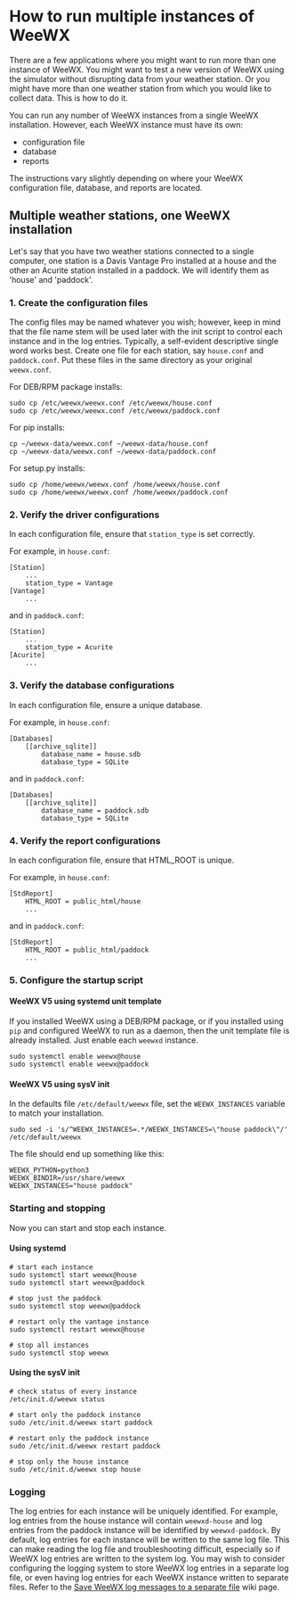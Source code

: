 # How to run multiple instances of WeeWX

There are a few applications where you might want to run more than one instance of WeeWX.  You might want to test a new version of WeeWX using the simulator without disrupting data from your weather station.  Or you might have more than one weather station from which you would like to collect data.  This is how to do it.

You can run any number of WeeWX instances from a single WeeWX installation.  However, each WeeWX instance must have its own:

* configuration file
* database
* reports

The instructions vary slightly depending on where your WeeWX configuration file, database, and reports are located.

## Multiple weather stations, one WeeWX installation

Let's say that you have two weather stations connected to a single computer, one station is a Davis Vantage Pro installed at a house and the other an Acurite station installed in a paddock.  We will identify them as 'house' and 'paddock'.

### 1. Create the configuration files

The config files may be named whatever you wish; however, keep in mind that the file name stem will be used later with the init script to control each instance and in the log entries. Typically, a self-evident descriptive single word works best. Create one file for each station, say `house.conf` and `paddock.conf`.  Put these files in the same directory as your original `weewx.conf`.

For DEB/RPM package installs: 
```
sudo cp /etc/weewx/weewx.conf /etc/weewx/house.conf
sudo cp /etc/weewx/weewx.conf /etc/weewx/paddock.conf
```
For pip installs:
```
cp ~/weewx-data/weewx.conf ~/weewx-data/house.conf
cp ~/weewx-data/weewx.conf ~/weewx-data/paddock.conf
```
For setup.py installs:
```
sudo cp /home/weewx/weewx.conf /home/weewx/house.conf
sudo cp /home/weewx/weewx.conf /home/weewx/paddock.conf
```


### 2. Verify the driver configurations

In each configuration file, ensure that `station_type` is set correctly.  

For example, in `house.conf`:
```
[Station]
    ...
    station_type = Vantage
[Vantage]
    ...
```
and in `paddock.conf`:
```
[Station]
    ...
    station_type = Acurite
[Acurite]
    ...
```

### 3. Verify the database configurations

In each configuration file, ensure a unique database.

For example, in `house.conf`:
```
[Databases]
    [[archive_sqlite]]
        database_name = house.sdb
        database_type = SQLite
```
and in `paddock.conf`:
```
[Databases]
    [[archive_sqlite]]
        database_name = paddock.sdb
        database_type = SQLite
```

### 4. Verify the report configurations

In each configuration file, ensure that HTML_ROOT is unique.

For example, in `house.conf`:
```
[StdReport]
    HTML_ROOT = public_html/house
    ...
```
and in `paddock.conf`:
```
[StdReport]
    HTML_ROOT = public_html/paddock
    ...
```

### 5. Configure the startup script

#### WeeWX V5 using systemd unit template

If you installed WeeWX using a DEB/RPM package, or if you installed using `pip` and configured WeeWX to run as a daemon, then the unit template file is already installed.  Just enable each `weewxd` instance.
```
sudo systemctl enable weewx@house
sudo systemctl enable weewx@paddock
```

#### WeeWX V5 using sysV init

In the defaults file `/etc/default/weewx` file, set the `WEEWX_INSTANCES` variable to match your installation.
```
sudo sed -i 's/^WEEWX_INSTANCES=.*/WEEWX_INSTANCES=\"house paddock\"/' /etc/default/weewx
```
The file should end up something like this:
```
WEEWX_PYTHON=python3
WEEWX_BINDIR=/usr/share/weewx
WEEWX_INSTANCES="house paddock"
```

### Starting and stopping

Now you can start and stop each instance.

#### Using systemd
```
# start each instance
sudo systemctl start weewx@house
sudo systemctl start weewx@paddock

# stop just the paddock
sudo systemctl stop weewx@paddock

# restart only the vantage instance
sudo systemctl restart weewx@house

# stop all instances
sudo systemctl stop weewx
```

#### Using the sysV init
```
# check status of every instance
/etc/init.d/weewx status

# start only the paddock instance
sudo /etc/init.d/weewx start paddock

# restart only the paddock instance
sudo /etc/init.d/weewx restart paddock

# stop only the house instance
sudo /etc/init.d/weewx stop house
```

### Logging

The log entries for each instance will be uniquely identified.  For example, log entries from the house instance will contain `weewxd-house` and log entries from the paddock instance will be identified by `weewxd-paddock`. By default, log entries for each instance will be written to the same log file. This can make reading the log file and troubleshooting difficult, especially so if WeeWX log entries are written to the system log. You may wish to consider configuring the logging system to store WeeWX log entries in a separate log file, or even having log entries for each WeeWX instance written to separate files. Refer to the [Save WeeWX log messages to a separate file](logging#multiple-weewx-log-files) wiki page.    

